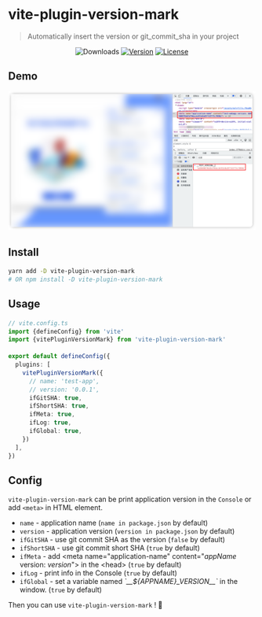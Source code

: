 # vite-plugin-version-mark

> Automatically insert the version or git_commit_sha in your project

<p align="center">
  <img src="https://img.shields.io/npm/dm/vite-plugin-version-mark.svg" alt="Downloads"></a>
  <a href="https://www.npmjs.com/package/vite-plugin-version-mark"><img src="https://img.shields.io/npm/v/vite-plugin-version-mark.svg" alt="Version"></a>
  <a href="https://github.com/vuejs/vite-plugin-version-mark/blob/master/LICENSE"><img src="https://img.shields.io/npm/l/vite-plugin-version-mark.svg" alt="License"></a>
</p>

## Demo
![demo screen shot](./docs/static/iShot.png)

## Install
```sh
yarn add -D vite-plugin-version-mark
# OR npm install -D vite-plugin-version-mark
```

## Usage
```ts
// vite.config.ts
import {defineConfig} from 'vite'
import {vitePluginVersionMark} from 'vite-plugin-version-mark'

export default defineConfig({
  plugins: [
    vitePluginVersionMark({
      // name: 'test-app',
      // version: '0.0.1',
      ifGitSHA: true,
      ifShortSHA: true,
      ifMeta: true,
      ifLog: true,
      ifGlobal: true,
    })
  ],
})
```

## Config

`vite-plugin-version-mark` can be print application version in the `Console` or add `<meta>` in HTML element.

- `name` - application name (`name in package.json` by default)
- `version` - application version (`version in package.json` by default)
- `ifGitSHA` - use git commit SHA as the version (`false` by default)
- `ifShortSHA` - use git commit short SHA (`true` by default)
- `ifMeta` - add \<meta name="application-name" content="*appName* version: *version*"> in the \<head> (`true` by default)
- `ifLog` - print info in the Console (`true` by default)
- `ifGlobal` - set a variable named *\`\_\_${APPNAME}\_VERSION\_\_\`* in the window. (`true` by default)

Then you can use `vite-plugin-version-mark` ! 🎉

